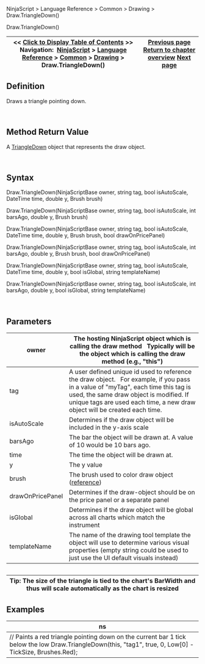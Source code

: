 ﻿


NinjaScript \> Language Reference \> Common \> Drawing \> Draw.TriangleDown()






















Draw.TriangleDown()







| \<\< [Click to Display Table of Contents](draw_triangledown.md) \>\> **Navigation:**     [NinjaScript](ninjascript.md) \> [Language Reference](language_reference_wip.md) \> [Common](common.md) \> [Drawing](drawing.md) \> Draw.TriangleDown() | [Previous page](triangle.md) [Return to chapter overview](drawing.md) [Next page](triangledown.md) |
| --- | --- |











## Definition


Draws a triangle pointing down.


 


## Method Return Value


A [TriangleDown](triangledown.md) object that represents the draw object.


 


## Syntax


Draw.TriangleDown(NinjaScriptBase owner, string tag, bool isAutoScale, DateTime time, double y, Brush brush)  

Draw.TriangleDown(NinjaScriptBase owner, string tag, bool isAutoScale, int barsAgo, double y, Brush brush)  

Draw.TriangleDown(NinjaScriptBase owner, string tag, bool isAutoScale, DateTime time, double y, Brush brush, bool drawOnPricePanel)  

Draw.TriangleDown(NinjaScriptBase owner, string tag, bool isAutoScale, int barsAgo, double y, Brush brush, bool drawOnPricePanel)  

Draw.TriangleDown(NinjaScriptBase owner, string tag, bool isAutoScale, DateTime time, double y, bool isGlobal, string templateName)  

Draw.TriangleDown(NinjaScriptBase owner, string tag, bool isAutoScale, int barsAgo, double y, bool isGlobal, string templateName)


 


## Parameters




| owner | The hosting NinjaScript object which is calling the draw method   Typically will be the object which is calling the draw method (e.g., "this") |
| --- | --- |
| tag | A user defined unique id used to reference the draw object.    For example, if you pass in a value of "myTag", each time this tag is used, the same draw object is modified. If unique tags are used each time, a new draw object will be created each time. |
| isAutoScale | Determines if the draw object will be included in the y\-axis scale |
| barsAgo | The bar the object will be drawn at. A value of 10 would be 10 bars ago. |
| time | The time the object will be drawn at. |
| y | The y value |
| brush | The brush used to color draw object ([reference](https://msdn.microsoft.com/en-us/library/system.windows.media.brushes%28v=vs.110%29.aspx)) |
| drawOnPricePanel | Determines if the draw\-object should be on the price panel or a separate panel |
| isGlobal | Determines if the draw object will be global across all charts which match the instrument |
| templateName | The name of the drawing tool template the object will use to determine various visual properties (empty string could be used to just use the UI default visuals instead) |



## 




| Tip: The size of the triangle is tied to the chart's BarWidth and thus will scale automatically as the chart is resized |
| --- |



## 


## Examples




| ns |
| --- |
| // Paints a red triangle pointing down on the current bar 1 tick below the low Draw.TriangleDown(this, "tag1", true, 0, Low\[0] \- TickSize, Brushes.Red); |









